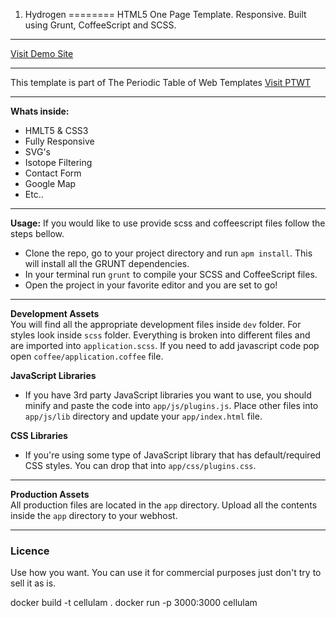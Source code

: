 1. Hydrogen
========
HTML5 One Page Template. Responsive. Built using Grunt, CoffeeScript and SCSS.
***
[Visit Demo Site](http://owl-design.net/demos/hydrogen/)
***
This template is part of The Periodic Table of Web Templates
[Visit PTWT](http://owl-design.net/ptwt/)
***
<b>Whats inside:</b>
* HMLT5 & CSS3
* Fully Responsive
* SVG's
* Isotope Filtering
* Contact Form
* Google Map
* Etc..

***

<b>Usage:</b>
If you would like to use provide scss and coffeescript files follow the steps bellow.

* Clone the repo, go to your project directory and run ```apm install```. This will install all the GRUNT dependencies.
* In your terminal run ```grunt``` to compile your SCSS and CoffeeScript files.
* Open the project in your favorite editor and you are set to go!

***

<b>Development Assets</b><br />
You will find all the appropriate development files inside ```dev``` folder. For styles look inside ```scss``` folder. Everything is broken into different files and are imported into ```application.scss```. If you need to add javascript code pop open ```coffee/application.coffee``` file.

<b>JavaScript Libraries</b>
* If you have 3rd party JavaScript libraries you want to use, you should minify and paste the code into ```app/js/plugins.js```. Place other files into ```app/js/lib``` directory and update your ```app/index.html``` file.

<b>CSS Libraries</b>
* If you're using some type of JavaScript library that has default/required CSS styles. You can drop that into ```app/css/plugins.css```.

***

<b>Production Assets</b><br />
All production files are located in the ```app``` directory. Upload all the contents inside the ```app``` directory to your webhost.

***

### Licence
Use how you want. You can use it for commercial purposes just don't try to sell it as is.

docker build -t cellulam . 
docker run -p 3000:3000 cellulam